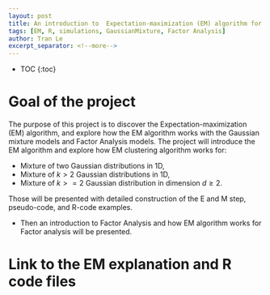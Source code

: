 ```yaml
---
layout: post
title: An introduction to  Expectation-maximization (EM) algorithm for Gaussian mixture models and Factor Analysis
tags: [EM, R, simulations, GaussianMixture, Factor Analysis]
author: Tran Le
excerpt_separator: <!--more-->
---
```


* TOC
{:toc}

# Goal of the project
The purpose of this project is to discover the Expectation-maximization (EM) algorithm, 
and explore how the EM algorithm works with the Gaussian mixture models and Factor Analysis models.
The project will introduce the EM algorithm and explore how EM clustering algorithm works for:
  - Mixture of two Gaussian distributions in 1D,
  - Mixture of $k>2$ Gaussian distributions in 1D,
  - Mixture of $k>=2$ Gaussian distribution in dimension $d\geq 2$. 

Those will be presented with detailed construction of the E and M step, pseudo-code, and R-code examples.
  - Then an introduction to Factor Analysis and how EM algorithm works for Factor analysis will be presented.

# Link to the EM explanation and R code files
